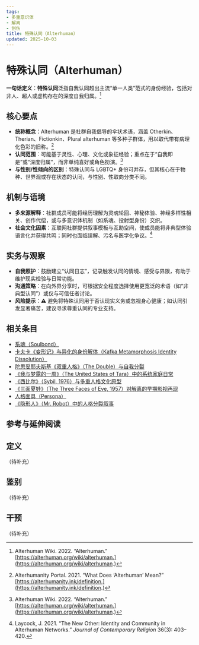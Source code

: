 ```yaml
---
tags:
- 多重意识体
- 解离
- 创伤
title: 特殊认同（Alterhuman）
updated: 2025-10-03
---
```


# 特殊认同（Alterhuman）

**一句话定义**：**特殊认同**泛指自我认同超出主流“单一人类”范式的身份经验，包括对非人、超人或虚构存在的深度自我归属。[^alterhuman-wiki]

## 核心要点

- **统称概念**：Alterhuman 是社群自我倡导的伞状术语，涵盖 Otherkin、Therian、Fictionkin、Plural alterhuman 等多种子群体，用以取代带有病理化色彩的旧称。[^alterhuman-portal]
- **认同范围**：可能基于灵性、心理、文化或象征经验；重点在于“自我即是”或“深度归属”，而非单纯喜好或角色扮演。[^alterhuman-wiki]
- **与性别/性倾向的区别**：特殊认同与 LGBTQ+ 身份可并存，但其核心在于物种、世界观或存在状态的认同，与性别、性取向分类不同。

## 机制与语境

- **多来源解释**：社群成员可能将经历理解为灵魂轮回、神秘体验、神经多样性相关、创作代偿，或与多意识体机制（如系魂、投射型身份）交织。
- **社会文化因素**：互联网社群提供叙事模板与互助空间，使成员能将非典型体验语言化并获得共鸣；同时也面临误解、污名与医学化争议。[^laycock2021]

## 实务与观察

- **自我照护**：鼓励建立“认同日志”，记录触发认同的情境、感受与界限，有助于维护现实检验与日常功能。
- **沟通策略**：在向外界分享时，可根据安全程度选择使用更宽泛的术语（如“非典型认同”）或仅与可信任者讨论。
- **风险提示**：⚠ 避免将特殊认同用于否认现实义务或忽视身心健康；如认同引发显著痛苦，建议寻求尊重认同的专业支持。

## 相关条目

- [系魂（Soulbond）](/entries/Soulbond.md)
- [卡夫卡《变形记》与异化的身份解体（Kafka Metamorphosis Identity Dissolution）](/entries/Kafka-Metamorphosis-Identity-Dissolution.md)
- [陀思妥耶夫斯基《双重人格》（The Double）与自我分裂](/entries/Dostoevsky-The-Double-Self-Division.md)
- [《我与梦露的一周》（The United States of Tara）中的系统家庭日常](/entries/United-States-Of-Tara-System-Daily-Life.md)
- [《西比尔》（Sybil, 1976）与多重人格文化原型](/entries/Sybil-1976-Cultural-Prototype.md)
- [《三面夏娃》（The Three Faces of Eve, 1957）对解离的早期影视再现](/entries/Three-Faces-Of-Eve-1957-Dissociation.md)
- [人格面具（Persona）](/entries/Persona.md)
- [《隐形人》（Mr. Robot）中的人格分裂叙事](/entries/Mr-Robot-DID-Narrative.md)

## 参考与延伸阅读

[^alterhuman-wiki]: Alterhuman Wiki. 2022. “Alterhuman.” [https://alterhuman.org/wiki/alterhuman.](https://alterhuman.org/wiki/alterhuman.)
[^alterhuman-portal]: Alterhumanity Portal. 2021. “What Does ‘Alterhuman’ Mean?” [https://alterhumanity.ink/definition.](https://alterhumanity.ink/definition.)
[^laycock2021]: Laycock, J. 2021. “The New Other: Identity and Community in Alterhuman Networks.” *Journal of Contemporary Religion* 36(3): 403–420.

## 定义

（待补充）

## 鉴别

（待补充）

## 干预

（待补充）

